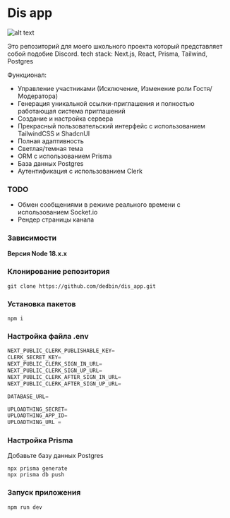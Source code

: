 # Dis app

![alt text](https://github.com/dedbin/dis_app.git/app/logo.png?raw=true)

Это репозиторий для моего школьного проекта который представляет собой подобие Discord. 
tech stack: Next.js, React, Prisma, Tailwind, Postgres



Функционал:

- Управление участниками (Исключение, Изменение роли Гостя/Модератора)
- Генерация уникальной ссылки-приглашения и полностью работающая система приглашений
- Создание и настройка сервера
- Прекрасный пользовательский интерфейс с использованием TailwindCSS и ShadcnUI
- Полная адаптивность
- Светлая/темная тема
- ORM с использованием Prisma
- База данных Postgres
- Аутентификация с использованием Clerk

### TODO
- Обмен сообщениями в режиме реального времени с использованием Socket.io
- Рендер страницы канала

### Зависимости

**Версия Node 18.x.x**

### Клонирование репозитория

```shell
git clone https://github.com/dedbin/dis_app.git
```

### Установка пакетов

```shell
npm i
```

### Настройка файла .env


```js
NEXT_PUBLIC_CLERK_PUBLISHABLE_KEY=
CLERK_SECRET_KEY=
NEXT_PUBLIC_CLERK_SIGN_IN_URL=
NEXT_PUBLIC_CLERK_SIGN_UP_URL=
NEXT_PUBLIC_CLERK_AFTER_SIGN_IN_URL=
NEXT_PUBLIC_CLERK_AFTER_SIGN_UP_URL=

DATABASE_URL=

UPLOADTHING_SECRET=
UPLOADTHING_APP_ID=
UPLOADTHING_URL = 
```

### Настройка Prisma

Добавьте базу данных Postgres

```shell
npx prisma generate
npx prisma db push

```

### Запуск приложения

```shell
npm run dev
```

